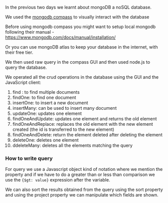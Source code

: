 In the previous two days we learnt about mongoDB a noSQL database. 

We used the [mongodb compass](https://www.mongodb.com/products/tools/compass) to visually interact with the database

Before using mongodb compass you might want to setup local mongodb following their manual - https://www.mongodb.com/docs/manual/installation/

Or you can use mongoDB atlas to keep your database in the internet, with their free tier.

We then used raw query in the compass GUI and then used node.js to query the database.

We operated all the crud operations in the database using the GUI and the JavaScript client:

1. find : to find multiple documents
2. findOne: to find one document
3. insertOne: to insert a new document
4. insertMany: can be used to insert many document
5. updateOne: updates one element 
6. findOneAndUpdate: updates one element and returns the old element
7. findOneAndReplace: replaces the old element with the new element created (the id is transferred to the new element)
8. findOneAndDelete: return the element deleted after deleting the element
9. deleteOne: deletes one element
10. ddeleteMany: deletes all the elements matching the query

### How to write query 

For query we use a Javascript object kind of notation where we mention the property and if we have to do a greater than or less than comparison we use the `{$gt: value}` expression after the variable. 

We can also sort the results obtained from the query using the sort property and using the project property we can manipulate which fields are shown. 